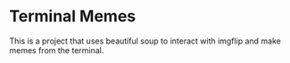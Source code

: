 # Terminal Memes
This is a project that uses beautiful soup to interact with imgflip and make memes from the terminal.
